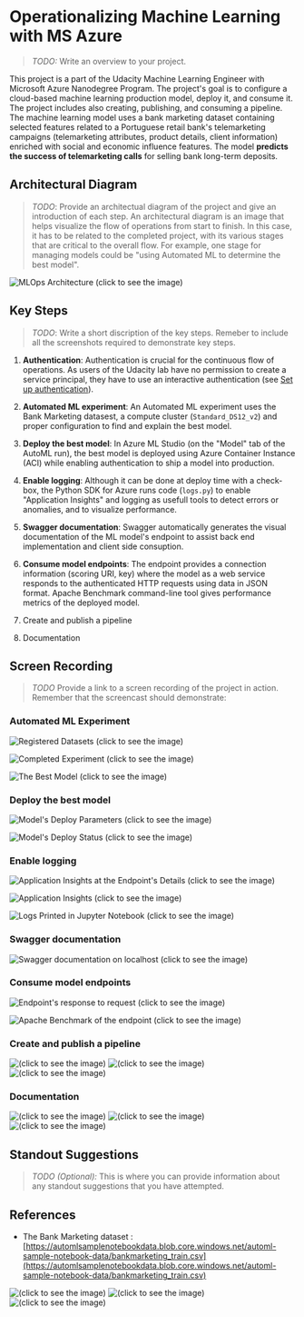 # Operationalizing Machine Learning with MS Azure
> *TODO:* Write an overview to your project.

This project is a part of the Udacity Machine Learning Engineer with Microsoft Azure Nanodegree Program. The project's goal is to configure a cloud-based machine learning production model, deploy it, and consume it. The project includes also creating, publishing, and consuming a pipeline. The machine learning model uses a bank marketing dataset containing selected features related to a Portuguese retail bank's telemarketing campaigns (telemarketing attributes, product details, client information) enriched with social and economic influence features. The model **predicts the success of telemarketing calls** for selling bank long-term deposits.

## Architectural Diagram
> *TODO*: Provide an architectual diagram of the project and give an introduction of each step. An architectural diagram is an image that helps visualize the flow of operations from start to finish. In this case, it has to be related to the completed project, with its various stages that are critical to the overall flow. For example, one stage for managing models could be "using Automated ML to determine the best model". 

![MLOps Architecture (click to see the image)](http://www.plantuml.com/plantuml/png/BOunZcen40Hpdw93U4U07_0tMsc940SOx05cyHjRTXk9sw-HI5lLgZfqIkDOSzYTb1WLNUDe2XcygzEYq8hlGw_P67RByktK9f7sr6K96tC8ibnGMtbQqeJB2-SaqVZQVcwGcvY_3UrfKITg7grAdlShghRLI4qJLq_uc4wQDH8obr5paGJ1b_W3HsaFfVaDIIXT6JOIPxF45wp32n6RlSiphgM1zxdEkb-DtFuBktDN_1yigr0JZZzWGLA-ArmdhRXe9zQIDE_3GJsDDVy1)

## Key Steps
> *TODO*: Write a short discription of the key steps. Remeber to include all the screenshots required to demonstrate key steps. 

1. **Authentication**: Authentication is crucial for the continuous flow of operations. As users of the Udacity lab have no permission to create a service principal, they have to use an interactive authentication (see [Set up authentication](https://docs.microsoft.com/en-us/azure/machine-learning/how-to-setup-authentication)).

2. **Automated ML experiment**: An Automated ML experiment uses the Bank Marketing datasest, a compute cluster (`Standard_DS12_v2`) and proper configuration to find and explain the best model.

3. **Deploy the best model**: In Azure ML Studio (on the "Model" tab of the AutoML run), the best model is deployed using Azure Container Instance (ACI) while enabling authentication to ship a model into production.

4. **Enable logging**: Although it can be done at deploy time with a check-box, the Python SDK for Azure runs code (`logs.py`) to enable "Application Insights" and logging as usefull tools to detect errors or anomalies, and to visualize performance.

5. **Swagger documentation**: Swagger automatically generates the visual documentation of the ML model's endpoint to assist back end implementation and client side consuption.

6. **Consume model endpoints**: The endpoint provides a connection information (scoring URI, key) where the model as a web service responds to the authenticated HTTP requests using data in JSON format. Apache Benchmark command-line tool gives performance metrics of the deployed model.

7. Create and publish a pipeline

8. Documentation

## Screen Recording
> *TODO* Provide a link to a screen recording of the project in action. Remember that the screencast should demonstrate:

### Automated ML Experiment
![Registered Datasets (click to see the image)](img/.png?raw=true)

![Completed Experiment (click to see the image)](img/.png?raw=true)

![The Best Model (click to see the image)](img/.png?raw=true)


### Deploy the best model
![Model's Deploy Parameters (click to see the image)](img/.png?raw=true)

![Model's Deploy Status (click to see the image)](img/.png?raw=true)

### Enable logging
![Application Insights at the Endpoint's Details (click to see the image)](img/.png?raw=true)

![Application Insights (click to see the image)](img/.png?raw=true)

![Logs Printed in Jupyter Notebook (click to see the image)](img/.png?raw=true)

### Swagger documentation
![Swagger documentation on localhost (click to see the image)](img/.png?raw=true)

### Consume model endpoints
![Endpoint's response to request (click to see the image)](img/.png?raw=true)

![Apache Benchmark of the endpoint (click to see the image)](img/.png?raw=true)


### Create and publish a pipeline
![ (click to see the image)](img/.png?raw=true)
![ (click to see the image)](img/.png?raw=true)
![ (click to see the image)](img/.png?raw=true)

### Documentation
![ (click to see the image)](img/.png?raw=true)
![ (click to see the image)](img/.png?raw=true)
![ (click to see the image)](img/.png?raw=true)

## Standout Suggestions
> *TODO (Optional):* This is where you can provide information about any standout suggestions that you have attempted.

## References
+ The Bank Marketing dataset : [https://automlsamplenotebookdata.blob.core.windows.net/automl-sample-notebook-data/bankmarketing_train.csv](https://automlsamplenotebookdata.blob.core.windows.net/automl-sample-notebook-data/bankmarketing_train.csv)

![ (click to see the image)](img/.png?raw=true)
![ (click to see the image)](img/.png?raw=true)
![ (click to see the image)](img/.png?raw=true)

<!--
@startuml
:Set up secure authentication;
split
:**Interactive**
(in a lab provided by Udacity);
split again
:Service principal
(if permitted);
end split
:Select and upload a Bank Marketing dataset
(accuracy is not critical for this project)<
:Use Automated ML to determine the best model;
@enduml
-->
